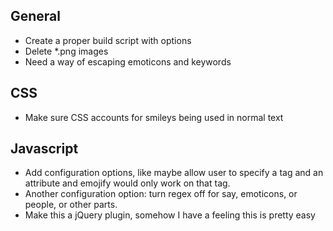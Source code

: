 ## General
* Create a proper build script with options
* Delete *.png images
* Need a way of escaping emoticons and keywords

## CSS
* Make sure CSS accounts for smileys being used in normal text

## Javascript
* Add configuration options, like maybe allow user to specify a tag and an attribute and emojify would only work on that tag.
* Another configuration option: turn regex off for say, emoticons, or people, or other parts.
* Make this a jQuery plugin, somehow I have a feeling this is pretty easy